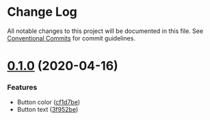 # Change Log

All notable changes to this project will be documented in this file.
See [Conventional Commits](https://conventionalcommits.org) for commit guidelines.

# [0.1.0](https://github.com/kysonic/react-ui-library/compare/@react-ui-library/button@0.0.5...@react-ui-library/button@0.1.0) (2020-04-16)


### Features

* Button color ([cf1d7be](https://github.com/kysonic/react-ui-library/commit/cf1d7beb8d382331feb1f62f7a142f014b9a5730))
* Button text ([3f952be](https://github.com/kysonic/react-ui-library/commit/3f952be9e4026d83bdb70be1ead97a3c450e5588))
